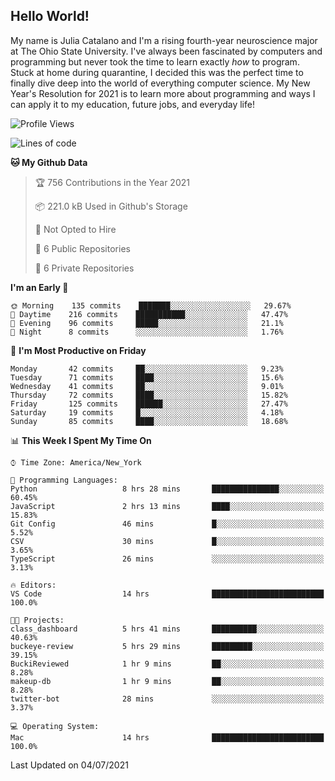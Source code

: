 ## Hello World!

My name is Julia Catalano and I'm a rising fourth-year neuroscience major at The Ohio State University. I've always been fascinated by computers and programming but never took the time to learn exactly *how* to program. Stuck at home during quarantine, I decided this was the perfect time to finally dive deep into the world of everything computer science. My New Year's Resolution for 2021 is to learn more about programming and ways I can apply it to my education, future jobs, and everyday life! 





<!--START_SECTION:waka-->
![Profile Views](http://img.shields.io/badge/Profile%20Views-223-blue)

![Lines of code](https://img.shields.io/badge/From%20Hello%20World%20I%27ve%20Written-344104%20lines%20of%20code-blue)

**🐱 My Github Data** 

> 🏆 756 Contributions in the Year 2021
 > 
> 📦 221.0 kB Used in Github's Storage 
 > 
> 🚫 Not Opted to Hire
 > 
> 📜 6 Public Repositories 
 > 
> 🔑 6 Private Repositories  
 > 
**I'm an Early 🐤** 

```text
🌞 Morning    135 commits    ███████░░░░░░░░░░░░░░░░░░   29.67% 
🌆 Daytime    216 commits    ███████████░░░░░░░░░░░░░░   47.47% 
🌃 Evening    96 commits     █████░░░░░░░░░░░░░░░░░░░░   21.1% 
🌙 Night      8 commits      ░░░░░░░░░░░░░░░░░░░░░░░░░   1.76%

```
📅 **I'm Most Productive on Friday** 

```text
Monday       42 commits     ██░░░░░░░░░░░░░░░░░░░░░░░   9.23% 
Tuesday      71 commits     ████░░░░░░░░░░░░░░░░░░░░░   15.6% 
Wednesday    41 commits     ██░░░░░░░░░░░░░░░░░░░░░░░   9.01% 
Thursday     72 commits     ████░░░░░░░░░░░░░░░░░░░░░   15.82% 
Friday       125 commits    ██████░░░░░░░░░░░░░░░░░░░   27.47% 
Saturday     19 commits     █░░░░░░░░░░░░░░░░░░░░░░░░   4.18% 
Sunday       85 commits     ████░░░░░░░░░░░░░░░░░░░░░   18.68%

```


📊 **This Week I Spent My Time On** 

```text
⌚︎ Time Zone: America/New_York

💬 Programming Languages: 
Python                   8 hrs 28 mins       ███████████████░░░░░░░░░░   60.45% 
JavaScript               2 hrs 13 mins       ████░░░░░░░░░░░░░░░░░░░░░   15.83% 
Git Config               46 mins             █░░░░░░░░░░░░░░░░░░░░░░░░   5.52% 
CSV                      30 mins             █░░░░░░░░░░░░░░░░░░░░░░░░   3.65% 
TypeScript               26 mins             ░░░░░░░░░░░░░░░░░░░░░░░░░   3.13%

🔥 Editors: 
VS Code                  14 hrs              █████████████████████████   100.0%

🐱‍💻 Projects: 
class_dashboard          5 hrs 41 mins       ██████████░░░░░░░░░░░░░░░   40.63% 
buckeye-review           5 hrs 29 mins       █████████░░░░░░░░░░░░░░░░   39.15% 
BuckiReviewed            1 hr 9 mins         ██░░░░░░░░░░░░░░░░░░░░░░░   8.28% 
makeup-db                1 hr 9 mins         ██░░░░░░░░░░░░░░░░░░░░░░░   8.28% 
twitter-bot              28 mins             ░░░░░░░░░░░░░░░░░░░░░░░░░   3.37%

💻 Operating System: 
Mac                      14 hrs              █████████████████████████   100.0%

```


 Last Updated on 04/07/2021
<!--END_SECTION:waka-->

